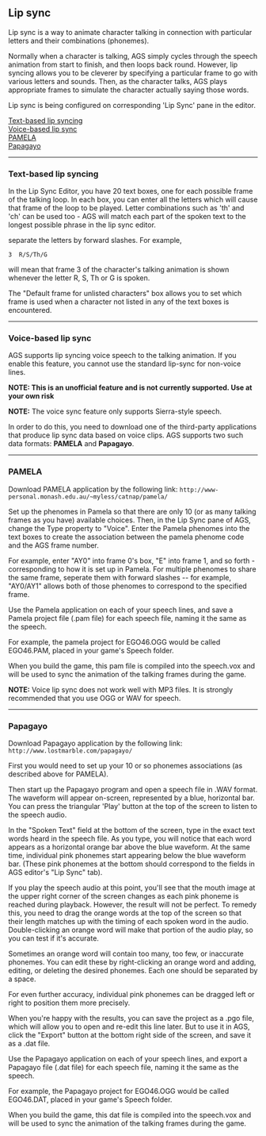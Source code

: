 Lip sync
--------

Lip sync is a way to animate character talking in connection with
particular letters and their combinations (phonemes).

Normally when a character is talking, AGS simply cycles through the
speech animation from start to finish, and then loops back round.
However, lip syncing allows you to be cleverer by specifying a
particular frame to go with various letters and sounds. Then, as the
character talks, AGS plays appropriate frames to simulate the character
actually saying those words.

Lip sync is being configured on corresponding 'Lip Sync' pane in the
editor.

[Text-based lip syncing](#topic34)\
[Voice-based lip sync](#topic35)\
[PAMELA](#topic36)\
[Papagayo](#topic37)

---



### Text-based lip syncing

In the Lip Sync Editor, you have 20 text boxes, one for each possible
frame of the talking loop. In each box, you can enter all the letters
which will cause that frame of the loop to be played. Letter
combinations such as 'th' and 'ch' can be used too - AGS will match each
part of the spoken text to the longest possible phrase in the lip sync
editor.

separate the letters by forward slashes. For example,

    3  R/S/Th/G

will mean that frame 3 of the character's talking animation is shown
whenever the letter R, S, Th or G is spoken.

The "Default frame for unlisted characters" box allows you to set which
frame is used when a character not listed in any of the text boxes is
encountered.

---



### Voice-based lip sync

AGS supports lip syncing voice speech to the talking animation. If you
enable this feature, you cannot use the standard lip-sync for non-voice
lines.

**NOTE: This is an unofficial feature and is not currently supported.
Use at your own risk**

**NOTE:** The voice sync feature only supports Sierra-style speech.

In order to do this, you need to download one of the third-party
applications that produce lip sync data based on voice clips. AGS
supports two such data formats: **PAMELA** and **Papagayo**.

---



### PAMELA

Download PAMELA application by the following link:
`http://www-personal.monash.edu.au/~myless/catnap/pamela/`

Set up the phenomes in Pamela so that there are only 10 (or as many
talking frames as you have) available choices. Then, in the Lip Sync
pane of AGS, change the Type property to "Voice". Enter the Pamela
phenomes into the text boxes to create the association between the
pamela phenome code and the AGS frame number.

For example, enter "AY0" into frame 0's box, "E" into frame 1, and so
forth - corresponding to how it is set up in Pamela. For multiple
phenomes to share the same frame, seperate them with forward slashes --
for example, "AY0/AY1" allows both of those phenomes to correspond to
the specified frame.

Use the Pamela application on each of your speech lines, and save a
Pamela project file (.pam file) for each speech file, naming it the same
as the speech.

For example, the pamela project for EGO46.OGG would be called EGO46.PAM,
placed in your game's Speech folder.

When you build the game, this pam file is compiled into the speech.vox
and will be used to sync the animation of the talking frames during the
game.

**NOTE:** Voice lip sync does not work well with MP3 files. It is
strongly recommended that you use OGG or WAV for speech.

---



### Papagayo

Download Papagayo application by the following link:
`http://www.lostmarble.com/papagayo/`

First you would need to set up your 10 or so phonemes associations (as
described above for PAMELA).

Then start up the Papagayo program and open a speech file in .WAV
format. The waveform will appear on-screen, represented by a blue,
horizontal bar. You can press the triangular 'Play' button at the top of
the screen to listen to the speech audio.

In the "Spoken Text" field at the bottom of the screen, type in the
exact text words heard in the speech file. As you type, you will notice
that each word appears as a horizontal orange bar above the blue
waveform. At the same time, individual pink phonemes start appearing
below the blue waveform bar. (These pink phonemes at the bottom should
correspond to the fields in AGS editor's "Lip Sync" tab).

If you play the speech audio at this point, you'll see that the mouth
image at the upper right corner of the screen changes as each pink
phoneme is reached during playback. However, the result will not be
perfect. To remedy this, you need to drag the orange words at the top of
the screen so that their length matches up with the timing of each
spoken word in the audio. Double-clicking an orange word will make that
portion of the audio play, so you can test if it's accurate.

Sometimes an orange word will contain too many, too few, or inaccurate
phonemes. You can edit these by right-clicking an orange word and
adding, editing, or deleting the desired phonemes. Each one should be
separated by a space.

For even further accuracy, individual pink phonemes can be dragged left
or right to position them more precisely.

When you're happy with the results, you can save the project as a .pgo
file, which will allow you to open and re-edit this line later. But to
use it in AGS, click the "Export" button at the bottom right side of the
screen, and save it as a .dat file.

Use the Papagayo application on each of your speech lines, and export a
Papagayo file (.dat file) for each speech file, naming it the same as
the speech.

For example, the Papagayo project for EGO46.OGG would be called
EGO46.DAT, placed in your game's Speech folder.

When you build the game, this dat file is compiled into the speech.vox
and will be used to sync the animation of the talking frames during the
game.
